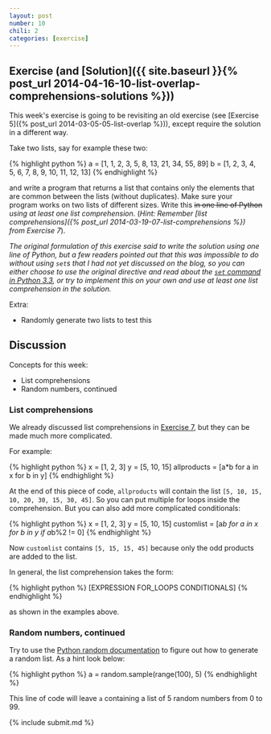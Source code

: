 ```yaml
---
layout: post
number: 10
chili: 2
categories: [exercise]
---
```


## Exercise (and [Solution]({{ site.baseurl }}{% post_url 2014-04-16-10-list-overlap-comprehensions-solutions %}))

This week's exercise is going to be revisiting an old exercise (see [Exercise 5]({% post_url 2014-03-05-05-list-overlap %})), except require the solution in a different way. 

Take two lists, say for example these two: 

{% highlight python %}
	a = [1, 1, 2, 3, 5, 8, 13, 21, 34, 55, 89]
	b = [1, 2, 3, 4, 5, 6, 7, 8, 9, 10, 11, 12, 13]
{% endhighlight %}

and write a program that returns a list that contains only the elements that are common between the lists (without duplicates). Make sure your program works on two lists of different sizes. Write this <s>in one line of Python</s> *using at least one list comprehension*. 
(_Hint: Remember [list comprehensions]({% post_url 2014-03-19-07-list-comprehensions %}) from Exercise 7_).

_The original formulation of this exercise said to write the solution using one line of Python, but a few readers pointed out that this was impossible to do without using `set`s that I had not yet discussed on the blog, so you can either choose to use the original directive and read about the [`set` command in Python 3.3](https://docs.python.org/3.3/library/stdtypes.html?highlight=set#set), or try to implement this on your own and use at least one list comprehension in the solution._

Extra: 

* Randomly generate two lists to test this

## Discussion

Concepts for this week:

* List comprehensions
* Random numbers, continued

### List comprehensions

We already discussed list comprehensions in [Exercise 7](http://practicepython.blogspot.com/2014/03/exercise-7-list-comprehensions.html), but they can be made much more complicated. 

For example: 

{% highlight python %}
	x = [1, 2, 3]
	y = [5, 10, 15]
	allproducts = [a*b for a in x for b in y]
{% endhighlight %}

At the end of this piece of code, `allproducts` will contain the list `[5, 10, 15, 10, 20, 30, 15, 30, 45]`. So you can put multiple for loops inside the comprehension. But you can also add more complicated conditionals:

{% highlight python %}
	x = [1, 2, 3]
	y = [5, 10, 15]
	customlist = [a*b for a in x for b in y if a*b%2 != 0]
{% endhighlight %}

Now `customlist` contains `[5, 15, 15, 45]` because only the odd products are added to the list. 

In general, the list comprehension takes the form: 

{% highlight python %}
	[EXPRESSION FOR_LOOPS CONDITIONALS]
{% endhighlight %}

as shown in the examples above.

### Random numbers, continued

Try to use the [Python random documentation](https://docs.python.org/3.0/library/random.html) to figure out how to generate a random list. As a hint look below:

{% highlight python %}
	a = random.sample(range(100), 5)
{% endhighlight %}

This line of code will leave `a` containing a list of 5 random numbers from 0 to 99. 

{% include submit.md %}
